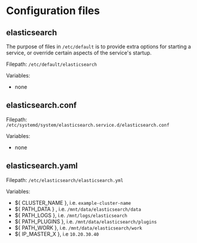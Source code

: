 # Configuration files

## elasticsearch

The purpose of files in `/etc/default` is to provide extra options for starting a service, or override certain aspects of the service's startup.

Filepath: `/etc/default/elasticsearch`

Variables:
- none

## elasticsearch.conf

Filepath: `/etc/systemd/system/elasticsearch.service.d/elasticsearch.conf`

Variables:
- none

## elasticsearch.yaml
 
Filepath: `/etc/elasticsearch/elasticsearch.yml`

Variables:

- ${ CLUSTER_NAME }, i.e. `example-cluster-name`
- ${ PATH_DATA } , i.e. `/mnt/data/elasticsearch/data`
- ${ PATH_LOGS }, i.e. `/mnt/logs/elasticsearch`
- ${ PATH_PLUGINS }, i.e. `/mnt/data/elasticsearch/plugins`
- ${ PATH_WORK }, i.e. `/mnt/data/elasticsearch/work`
- ${ IP_MASTER_X }, i.e `10.20.30.40`
